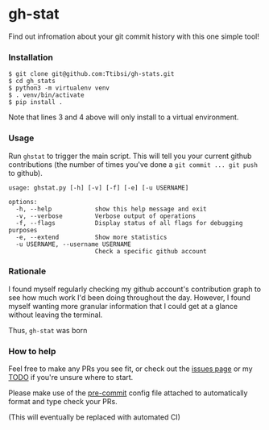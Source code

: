 # gh-stat

Find out infromation about your git commit history with this one simple tool!

### Installation

```console
$ git clone git@github.com:Ttibsi/gh-stats.git
$ cd gh_stats
$ python3 -m virtualenv venv
$ . venv/bin/activate
$ pip install .
```

Note that lines 3 and 4 above will only install to a virtual environment.

### Usage

Run `ghstat` to trigger the main script. This will tell you your current
github contributions (the number of times you've done a
`git commit ... git push` to github).

```console
usage: ghstat.py [-h] [-v] [-f] [-e] [-u USERNAME]

options:
  -h, --help            show this help message and exit
  -v, --verbose         Verbose output of operations
  -f, --flags           Display status of all flags for debugging purposes
  -e, --extend          Show more statistics
  -u USERNAME, --username USERNAME
                        Check a specific github account
```

### Rationale

I found myself regularly checking my github account's contribution graph
to see how much work I'd been doing throughout the day.  However, I found
myself wanting more granular information that I could get at a glance without
leaving the terminal.

Thus, `gh-stat` was born


### How to help

Feel free to make any PRs you see fit, or check out the
[issues page](https://github.com/Ttibsi/gh-stats/issues) or my [TODO](https://github.com/Ttibsi/gh-stats/blob/master/TODO.txt)
if you're unsure where to start.

Please make use of the [pre-commit](http://pre-commit.com) config file
attached to automatically format and type check your PRs.

(This will eventually be replaced with automated CI)

